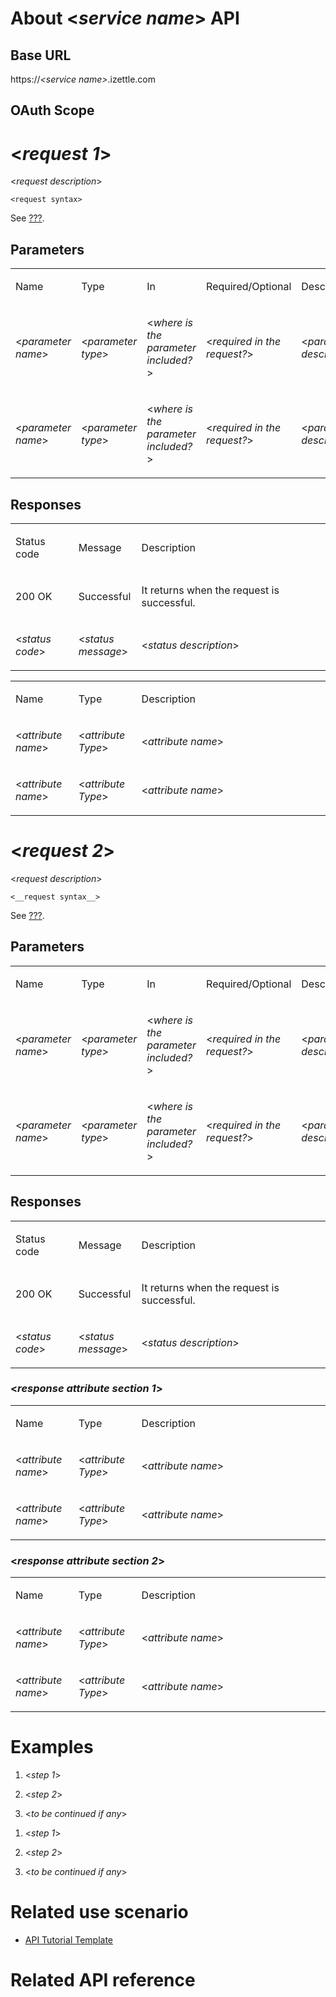 # About &lt;*service name*&gt; API

## Base URL

https://*&lt;service name&gt;*.izettle.com

## OAuth Scope

# &lt;*request 1*&gt;

&lt;*request description*&gt;

    <request syntax>

See [???](#exampleusescenario1).

## Parameters

<table><colgroup><col style="width: 10%" /><col style="width: 10%" /><col style="width: 20%" /><col style="width: 20%" /><col style="width: 40%" /></colgroup><tbody><tr class="odd"><td style="text-align: left;"><p>Name</p></td><td style="text-align: left;"><p>Type</p></td><td style="text-align: left;"><p>In</p></td><td style="text-align: left;"><p>Required/Optional</p></td><td style="text-align: left;"><p>Description</p></td></tr><tr class="even"><td style="text-align: left;"><p>&lt;<em>parameter name</em>&gt;</p></td><td style="text-align: left;"><p>&lt;<em>parameter type</em>&gt;</p></td><td style="text-align: left;"><p>&lt;<em>where is the parameter included?</em>&gt;</p></td><td style="text-align: left;"><p>&lt;<em>required in the request?</em>&gt;</p></td><td style="text-align: left;"><p>&lt;<em>parameter description</em>&gt;</p></td></tr><tr class="odd"><td style="text-align: left;"><p>&lt;<em>parameter name</em>&gt;</p></td><td style="text-align: left;"><p>&lt;<em>parameter type</em>&gt;</p></td><td style="text-align: left;"><p>&lt;<em>where is the parameter included?</em>&gt;</p></td><td style="text-align: left;"><p>&lt;<em>required in the request?</em>&gt;</p></td><td style="text-align: left;"><p>&lt;<em>parameter description</em>&gt;</p></td></tr></tbody></table>

## Responses

<table><colgroup><col style="width: 20%" /><col style="width: 20%" /><col style="width: 60%" /></colgroup><tbody><tr class="odd"><td style="text-align: left;"><p>Status code</p></td><td style="text-align: left;"><p>Message</p></td><td style="text-align: left;"><p>Description</p></td></tr><tr class="even"><td style="text-align: left;"><p>200 OK</p></td><td style="text-align: left;"><p>Successful</p></td><td style="text-align: left;"><p>It returns when the request is successful.</p></td></tr><tr class="odd"><td style="text-align: left;"><p>&lt;<em>status code</em>&gt;</p></td><td style="text-align: left;"><p>&lt;<em>status message</em>&gt;</p></td><td style="text-align: left;"><p>&lt;<em>status description</em>&gt;</p></td></tr></tbody></table>

<table><colgroup><col style="width: 20%" /><col style="width: 20%" /><col style="width: 60%" /></colgroup><tbody><tr class="odd"><td style="text-align: left;"><p>Name</p></td><td style="text-align: left;"><p>Type</p></td><td style="text-align: left;"><p>Description</p></td></tr><tr class="even"><td style="text-align: left;"><p>&lt;<em>attribute name</em>&gt;</p></td><td style="text-align: left;"><p>&lt;<em>attribute Type</em>&gt;</p></td><td style="text-align: left;"><p>&lt;<em>attribute name</em>&gt;</p></td></tr><tr class="odd"><td style="text-align: left;"><p>&lt;<em>attribute name</em>&gt;</p></td><td style="text-align: left;"><p>&lt;<em>attribute Type</em>&gt;</p></td><td style="text-align: left;"><p>&lt;<em>attribute name</em>&gt;</p></td></tr></tbody></table>

# &lt;*request 2*&gt;

&lt;*request description*&gt;

    <__request syntax__>

See [???](#exampleusescenario2).

## Parameters

<table><colgroup><col style="width: 10%" /><col style="width: 10%" /><col style="width: 20%" /><col style="width: 20%" /><col style="width: 40%" /></colgroup><tbody><tr class="odd"><td style="text-align: left;"><p>Name</p></td><td style="text-align: left;"><p>Type</p></td><td style="text-align: left;"><p>In</p></td><td style="text-align: left;"><p>Required/Optional</p></td><td style="text-align: left;"><p>Description</p></td></tr><tr class="even"><td style="text-align: left;"><p>&lt;<em>parameter name</em>&gt;</p></td><td style="text-align: left;"><p>&lt;<em>parameter type</em>&gt;</p></td><td style="text-align: left;"><p>&lt;<em>where is the parameter included?</em>&gt;</p></td><td style="text-align: left;"><p>&lt;<em>required in the request?</em>&gt;</p></td><td style="text-align: left;"><p>&lt;<em>parameter description</em>&gt;</p></td></tr><tr class="odd"><td style="text-align: left;"><p>&lt;<em>parameter name</em>&gt;</p></td><td style="text-align: left;"><p>&lt;<em>parameter type</em>&gt;</p></td><td style="text-align: left;"><p>&lt;<em>where is the parameter included?</em>&gt;</p></td><td style="text-align: left;"><p>&lt;<em>required in the request?</em>&gt;</p></td><td style="text-align: left;"><p>&lt;<em>parameter description</em>&gt;</p></td></tr></tbody></table>

## Responses

<table><colgroup><col style="width: 20%" /><col style="width: 20%" /><col style="width: 60%" /></colgroup><tbody><tr class="odd"><td style="text-align: left;"><p>Status code</p></td><td style="text-align: left;"><p>Message</p></td><td style="text-align: left;"><p>Description</p></td></tr><tr class="even"><td style="text-align: left;"><p>200 OK</p></td><td style="text-align: left;"><p>Successful</p></td><td style="text-align: left;"><p>It returns when the request is successful.</p></td></tr><tr class="odd"><td style="text-align: left;"><p>&lt;<em>status code</em>&gt;</p></td><td style="text-align: left;"><p>&lt;<em>status message</em>&gt;</p></td><td style="text-align: left;"><p>&lt;<em>status description</em>&gt;</p></td></tr></tbody></table>

### &lt;*response attribute section 1*&gt;

<table><colgroup><col style="width: 20%" /><col style="width: 20%" /><col style="width: 60%" /></colgroup><tbody><tr class="odd"><td style="text-align: left;"><p>Name</p></td><td style="text-align: left;"><p>Type</p></td><td style="text-align: left;"><p>Description</p></td></tr><tr class="even"><td style="text-align: left;"><p>&lt;<em>attribute name</em>&gt;</p></td><td style="text-align: left;"><p>&lt;<em>attribute Type</em>&gt;</p></td><td style="text-align: left;"><p>&lt;<em>attribute name</em>&gt;</p></td></tr><tr class="odd"><td style="text-align: left;"><p>&lt;<em>attribute name</em>&gt;</p></td><td style="text-align: left;"><p>&lt;<em>attribute Type</em>&gt;</p></td><td style="text-align: left;"><p>&lt;<em>attribute name</em>&gt;</p></td></tr></tbody></table>

### &lt;*response attribute section 2*&gt;

<table><colgroup><col style="width: 20%" /><col style="width: 20%" /><col style="width: 60%" /></colgroup><tbody><tr class="odd"><td style="text-align: left;"><p>Name</p></td><td style="text-align: left;"><p>Type</p></td><td style="text-align: left;"><p>Description</p></td></tr><tr class="even"><td style="text-align: left;"><p>&lt;<em>attribute name</em>&gt;</p></td><td style="text-align: left;"><p>&lt;<em>attribute Type</em>&gt;</p></td><td style="text-align: left;"><p>&lt;<em>attribute name</em>&gt;</p></td></tr><tr class="odd"><td style="text-align: left;"><p>&lt;<em>attribute name</em>&gt;</p></td><td style="text-align: left;"><p>&lt;<em>attribute Type</em>&gt;</p></td><td style="text-align: left;"><p>&lt;<em>attribute name</em>&gt;</p></td></tr></tbody></table>

# Examples

1.  &lt;*step 1*&gt;

2.  &lt;*step 2*&gt;

3.  &lt;*to be continued if any*&gt;

<!-- -->

1.  &lt;*step 1*&gt;

2.  &lt;*step 2*&gt;

3.  &lt;*to be continued if any*&gt;

# Related use scenario

-   [API Tutorial Template](#api-tutorial-template.adoc)

# Related API reference
